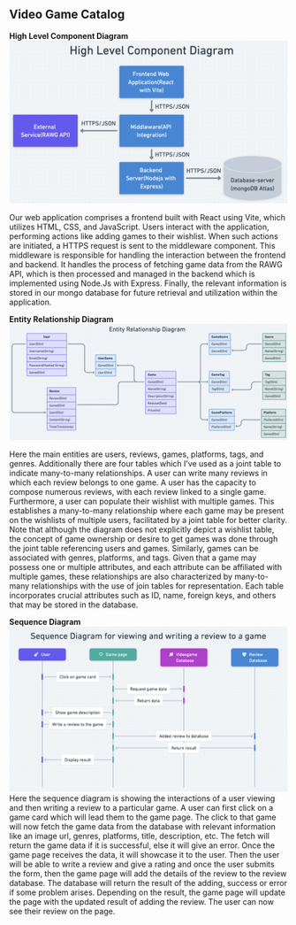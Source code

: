 ## Video Game Catalog ##

**High Level Component Diagram**
![High Level Component Diagram](https://raw.githubusercontent.com/KevinZheng0701/VideoGameCatalog/main/HighLevelComponentDiagram.png)

Our web application comprises a frontend built with React using Vite, which utilizes HTML, CSS, and JavaScript. Users interact with the application, performing actions like adding games to their wishlist. When such actions are initiated, a HTTPS request is sent to the middleware component. This middleware is responsible for handling the interaction between the frontend and backend. It handles the process of fetching game data from the RAWG API, which is then processed and managed in the backend which is implemented using Node.Js with Express. Finally, the relevant information is stored in our mongo database for future retrieval and utilization within the application.

**Entity Relationship Diagram**
![Entity Relationship Diagram](https://raw.githubusercontent.com/KevinZheng0701/VideoGameCatalog/main/EntityRelationDiagram.png)

Here the main entities are users, reviews, games, platforms, tags, and genres. Additionally there are four tables which I’ve used as a joint table to indicate many-to-many relationships. A user can write many reviews in which each review belongs to one game. A user has the capacity to compose numerous reviews, with each review linked to a single game. Furthermore, a user can populate their wishlist with multiple games. This establishes a many-to-many relationship where each game may be present on the wishlists of multiple users, facilitated by a joint table for better clarity. Note that although the diagram does not explicitly depict a wishlist table, the concept of game ownership or desire to get games was done through the joint table referencing users and games. Similarly, games can be associated with genres, platforms, and tags. Given that a game may possess one or multiple attributes, and each attribute can be affiliated with multiple games, these relationships are also characterized by many-to-many relationships with the use of join tables for representation. Each table incorporates crucial attributes such as ID, name, foreign keys, and others that may be stored in the database.

**Sequence Diagram**
![Sequence Diagram](https://raw.githubusercontent.com/KevinZheng0701/VideoGameCatalog/main/SequenceDiagram.png)
Here the sequence diagram is showing the interactions of a user viewing and then writing a review to a particular game. A user can first click on a game card which will lead them to the game page. The click to that game will now fetch the game data from the database with relevant information like an image url, genres, platforms, title, description, etc. The fetch will return the game data if it is successful, else it will give an error. Once the game page receives the data, it will showcase it to the user. Then the user will be able to write a review and give a rating and once the user submits the form, then the game page will add the details of the review to the review database. The database will return the result of the adding, success or error if some problem arises. Depending on the result, the game page will update the page with the updated result of adding the review. The user can now see their review on the page.
